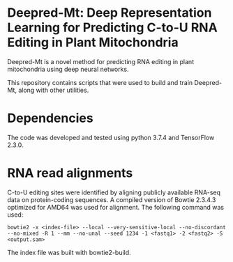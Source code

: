 Deepred-Mt: Deep Representation Learning for Predicting C-to-U RNA Editing in Plant Mitochondria
================================================================================================

Deepred-Mt is a novel method for predicting RNA editing in plant
mitochondria using deep neural networks.

This repository contains scripts that were used to build and train
Deepred-Mt, along with other utilities.

Dependencies
============

The code was developed and tested using python 3.7.4 and TensorFlow
2.3.0.

RNA read alignments
===============

C-to-U editing sites were identified by aligning publicly available RNA-seq
data on protein-coding sequences. A compiled version of Bowtie 2.3.4.3
optimized for AMD64 was used for alignment. The following command was used:


`bowtie2 -x <index-file> --local --very-sensitive-local --no-discordant --no-mixed -R 1 --mm --no-unal --seed 1234 -1 <fastq1> -2 <fastq2> -S <output.sam>`

The index file was built with bowtie2-build.
